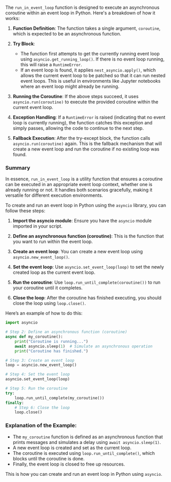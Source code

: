 
The `run_in_event_loop` function is designed to execute an asynchronous coroutine within an event loop in Python. Here's a breakdown of how it works:

1. **Function Definition**: The function takes a single argument, `coroutine`, which is expected to be an asynchronous function.

2. **Try Block**: 
   - The function first attempts to get the currently running event loop using `asyncio.get_running_loop()`. If there is no event loop running, this will raise a `RuntimeError`.
   - If an event loop is found, it applies `nest_asyncio.apply()`, which allows the current event loop to be patched so that it can run nested event loops. This is useful in environments like Jupyter notebooks where an event loop might already be running.

3. **Running the Coroutine**: If the above steps succeed, it uses `asyncio.run(coroutine)` to execute the provided coroutine within the current event loop.

4. **Exception Handling**: If a `RuntimeError` is raised (indicating that no event loop is currently running), the function catches this exception and simply passes, allowing the code to continue to the next step.

5. **Fallback Execution**: After the try-except block, the function calls `asyncio.run(coroutine)` again. This is the fallback mechanism that will create a new event loop and run the coroutine if no existing loop was found.

### Summary
In essence, `run_in_event_loop` is a utility function that ensures a coroutine can be executed in an appropriate event loop context, whether one is already running or not. It handles both scenarios gracefully, making it versatile for different execution environments.

To create and run an event loop in Python using the `asyncio` library, you can follow these steps:

1. **Import the asyncio module**: Ensure you have the `asyncio` module imported in your script.

2. **Define an asynchronous function (coroutine)**: This is the function that you want to run within the event loop.

3. **Create an event loop**: You can create a new event loop using `asyncio.new_event_loop()`.

4. **Set the event loop**: Use `asyncio.set_event_loop(loop)` to set the newly created loop as the current event loop.

5. **Run the coroutine**: Use `loop.run_until_complete(coroutine())` to run your coroutine until it completes.

6. **Close the loop**: After the coroutine has finished executing, you should close the loop using `loop.close()`.

Here’s an example of how to do this:

```python
import asyncio

# Step 2: Define an asynchronous function (coroutine)
async def my_coroutine():
    print("Coroutine is running...")
    await asyncio.sleep(1)  # Simulate an asynchronous operation
    print("Coroutine has finished.")

# Step 3: Create an event loop
loop = asyncio.new_event_loop()

# Step 4: Set the event loop
asyncio.set_event_loop(loop)

# Step 5: Run the coroutine
try:
    loop.run_until_complete(my_coroutine())
finally:
    # Step 6: Close the loop
    loop.close()
```

### Explanation of the Example:
- The `my_coroutine` function is defined as an asynchronous function that prints messages and simulates a delay using `await asyncio.sleep(1)`.
- A new event loop is created and set as the current loop.
- The coroutine is executed using `loop.run_until_complete()`, which blocks until the coroutine is done.
- Finally, the event loop is closed to free up resources.

This is how you can create and run an event loop in Python using `asyncio`.
